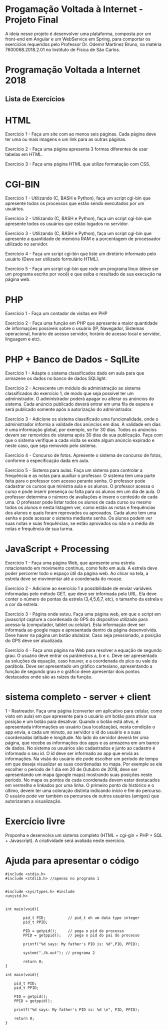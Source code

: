 # Progamação Voltada à Internet - Projeto Final
A ideia nesse projeto é desenvolver uma plataforma, composta por um front-end em Angular e um WebService em Spring, para comportar os exercícios requeridos pelo Professor Dr. Odemir Martinez Bruno, na matéria 7600068.2018.2.01 no Instituto de Física de São Carlos.

<!DOCTYPE html PUBLIC "-//W3C//DTD XHTML 1.0 Transitional//EN" "http://www.w3.org/TR/xhtml1/DTD/xhtml1-transitional.dtd">
<html xmlns="http://www.w3.org/1999/xhtml">
<head>
  <meta http-equiv="Content-Type" content="text/html; charset=utf-8" />
  <meta http-equiv="Content-Style-Type" content="text/css" />
  <meta name="generator" content="pandoc" />
  <meta name="author" content="Lista de Exercícios" />
  <title>Programação Voltada a Internet 2018</title>
  <style type="text/css">code{white-space: pre;}</style>
</head>
<body>
<div id="header">
<h1 class="title">Programação Voltada a Internet 2018</h1>
<h2 class="author">Lista de Exercícios</h2>
</div>
<h1 id="html">HTML</h1>
<p>Exercício 1 - Faça um site com ao menos seis páginas. Cada página deve ter uma ou mais imagens e um link para as outras páginas.</p>
<p>Exercício 2 - Faça uma página apresenta 3 formas diferentes de usar tabelas em HTML.</p>
<p>Exercício 3 - Faça uma página HTML que utilize formatação com CSS.</p>
<h1 id="cgi-bin">CGI-BIN</h1>
<p>Exercício 1 - Utilizando (C, BASH e Python), faça um script cgi-bin que apresente todos os processos que estão sendo executados por um usuários.</p>
<p>Exercício 2 - Utilizando (C, BASH e Python), faça um script cgi-bin que apresente todos os usuários que estão logados no servidor.</p>
<p>Exercício 3 - Utilizando (C, BASH e Python), faça um script cgi-bin que apresente a quantidade de memória RAM e a porcentagem de processador utilizado no servidor.</p>
<p>Exercício 4 - Faça um script cgi-bin que liste um diretório informado pelo usuário (Deve ser utilizado formulário HTML).</p>
<p>Exercício 5 - Faça um script cgi-bin que rode um programa linux (deve ser um programa escrito por você) e que exiba o resultado de sua execução na página web.</p>
<h1 id="php">PHP</h1>
<p>Exercício 1 - Faça um contador de visitas em PHP</p>
<p>Exercício 2 - Faça uma função em PHP que apresente a maior quantidade de informações possíveis sobre o usuário (IP, Navegador, Sistemas operacional, horário de acesso servidor, horário de acesso local e servidor, linguagem e etc).</p>
<h1 id="php-banco-de-dados---sqllite">PHP + Banco de Dados - SqlLite</h1>
<p>Exercício 1 - Adapte o sistema classificados dado em aula para que armazene os dados no banco de dados SQLlight.</p>
<p>Exercício 2 - Acrescente um módulo de administração ao sistema classificados do exercício 1, de modo que seja possível ter um administrador. O administrador poderá apagar ou alterar os anúncios do sistema. Cada anúncio publicado deverá entrar em uma fila de espera e será publicado somente após a autorização do administrador.</p>
<p>Exercício 3 - Adicione os sistema classificado uma funcionalidade, onde o administrador informa a validade dos anúncios em dias. A validade em dias é uma informação global, por exemplo, se for 30 dias. Todos os anúncios devem ser removidos do sistema após 30 dias de sua publicação. Faça com que o sistema verifique a cada visita se existe algum anúncio expirado e neste caso, que seja removido pelo sistema.</p>
<p>Exercício 4 - Concurso de fotos. Apresente o sistema de concurso de fotos, conforme a especificação dada em aula.</p>
<p>Exercício 5 - Sistema para aulas. Faça um sistema para controlar a frequência e as notas para auxiliar o professor. O sistema tem uma parte feita para o professor com acesso perante senha. O professor pode cadastrar os cursos que ministra aula e os alunos. O professor acessa o curso e pode inserir presença ou falta para os alunos em um dia de aula. O professor determina o número de avaliações e insere o conteúdo de cada uma. O professor pode listar todos os alunos de cada curso ou mesmo todos os alunos e nesta listagem ver, como estão as notas e frequências dos alunos e quais foram reprovados ou aprovados. Cada aluno tem uma senha e pode acessar o sistema mediante senha. Os alunos podem ver suas notas e suas frequências, se estão aprovados ou não e a média de notas e frequência de sua turma.</p>
<h1 id="javascript-processing">JavaScript + Processing</h1>
<p>Exercício 1 - Faça uma página Web, que apresente uma estrela rotacionando em movimento continuo, como feito em aula. A estrela deve poder percorrer todo o espaço útil da página web. Ao clicar na tela, a estrela deve se movimentar até a coordenada do mouse.</p>
<p>Exercício 2 - Adicione ao exercício 1 a possibilidade de enviar variáveis informadas pelo método GET, que deve ser informada pela URL. Ela deve conter o número de pontas da estrela (3,4,5,6,7, etc), o tamanho da estrela e a cor da estrela.</p>
<p>Exercício 3 - Página onde estou. Faça uma página web, em que o script em javascript capture a coordenada do GPS do dispositivo utilizado para acessa-la (computador, tablet ou celular). Esta informação deve ser informada ao google maps e apresentada dentro da página desenvolvida. Deve haver na página um botão atulaizar. Caso seja pressionado, a posição do GPS deve ser atualizada.</p>
<p>Exercício 4 - Faça uma página na Web para resolver a equação de segundo grau. O usuário deve entrar os parâmetros a, b e c. Deve ser apresentado as soluções da equação, caso houver, e a coordenada do pico ou vale da parábola. Deve ser apresentado um gráfico cartesiano, apresentando a função de segundo grau e o gráfico deve apresentar dois pontos destacados onde são as raízes da função.</p>
<h1 id="sistema-completo---server-client">sistema completo - server + client</h1>
<p>1 - Rastreador. Faça uma página (converter em aplicativo para celular, como visto em aula) em que apresente para o usuário um botão para ativar sua posição e um botão para desativar. Quando o botão está ativo, é apresentada informações ao usuário (sua localização), nesta condição o app envia, a cada um minuto, ao servidor o id do usuário e a suas coordenadas latitude e longitude. No lado do servidor deverá ter uma página, que recebe as informações dos apps e as armazena em um banco de dados. No sistema os usuários são cadastrados e junto ao cadastro é informado o seu id. O id deve ser informado ao app que envia as informações. Na visão do usuário ele pode escolher um período de tempo em que deseja visualizar as suas coordenadas no mapa. Por exemple se ele escolher o período de 1 dia em 20 de Outubro de 2018, deve ser apresentando um mapa (google maps) mostrando suas posições neste período. No mapa os pontos de cada coordenada devem estar destacados em vermelho e linkados por uma linha. O primeiro ponto do histórico e o último, devem ter uma coloração distinta indicando início e fim do percurso. O usuário pode ver também os percursos de outros usuários (amigos) que autorizaram a visualização.</p>
<h1 id="exercício-livre">Exercício livre</h1>
<p>Proponha e desenvolva um sistema completo (HTML + cgi-gin + PHP + SQL + Javascript). A criatividade será avaliada neste exercício.</p>
<h1 id="ajuda-para-apresentar-o-código">Ajuda para apresentar o código</h1>
<pre><code>#include &lt;stdio.h&gt;
#include &lt;stdlib.h&gt; //apenas no programa 1

#include &lt;sys/types.h&gt;
#include &lt;unistd.h&gt;</code></pre>
<pre><code>int main(void){

        pid_t PID;          // pid_t eh um data type integer
        pid_t PPID;

        PID = getpid();     // pega o pid do processo
        PPID = getppid();   // pega o pid do pai do processo

        printf(&quot;%d says: My father&#39;s PID is: %d&quot;,PID, PPID);

        system(&quot;./b.out&quot;); // programa 2

        return 0;
}</code></pre>
<pre><code>int main(void){

    pid_t PID;
    pid_t PPID;

    PID = getpid();
    PPID = getppid();

    printf(&quot;%d says: My father&#39;s PID is: %d \n&quot;, PID, PPID);

    return 0;
}</code></pre>
</body>
</html>

